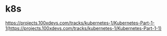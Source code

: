 # k8s

https://projects.100xdevs.com/tracks/kubernetes-1/Kubernetes-Part-1-1(https://projects.100xdevs.com/tracks/kubernetes-1/Kubernetes-Part-1-1)

